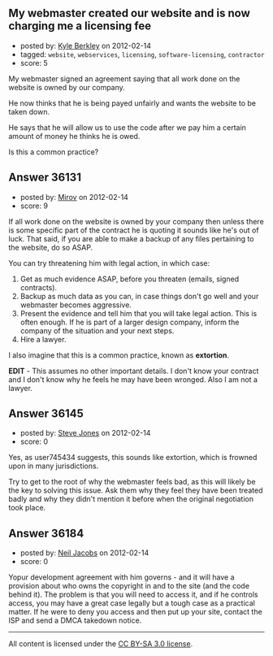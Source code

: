 ## My webmaster created our website and is now charging me a licensing fee

- posted by: [Kyle Berkley](https://stackexchange.com/users/-1/16404-kyle-berkley) on 2012-02-14
- tagged: `website`, `webservices`, `licensing`, `software-licensing`, `contractor`
- score: 5

My webmaster signed an agreement saying that all work done on the website is owned by our company.

He now thinks that he is being payed unfairly and wants the website to be taken down.

He says that he will allow us to use the code after we pay him a certain amount of money he thinks he is owed.

Is this a common practice?


## Answer 36131

- posted by: [Mirov](https://stackexchange.com/users/-1/13062-mirov) on 2012-02-14
- score: 9

If all work done on the website is owned by your company then unless there is some specific part of the contract he is quoting it sounds like he's out of luck. That said, if you are able to make a backup of any files pertaining to the website, do so ASAP.

You can try threatening him with legal action, in which case:

 1. Get as much evidence ASAP, before you threaten (emails, signed contracts).
 2. Backup as much data as you can, in case things don't go well and your webmaster becomes aggressive.
 3. Present the evidence and tell him that you will take legal action. This is often enough. If he is part of a larger design company, inform the company of the situation and your next steps.
 4. Hire a lawyer.

I also imagine that this is a common practice, known as **extortion**. 

**EDIT** - This assumes no other important details. I don't know your contract and I don't know why he feels he may have been wronged. Also I am not a lawyer.


## Answer 36145

- posted by: [Steve Jones](https://stackexchange.com/users/-1/12985-steve-jones) on 2012-02-14
- score: 0

Yes, as user745434 suggests, this sounds like extortion, which is frowned upon in many jurisdictions.

Try to get to the root of why the webmaster feels bad, as this will likely be the key to solving this issue. Ask them why they feel they have been treated badly and why they didn't mention it before when the original negotiation took place.


## Answer 36184

- posted by: [Neil Jacobs](https://stackexchange.com/users/-1/16429-neil-jacobs) on 2012-02-14
- score: 0

Yopur development agreement with him governs - and it will have  a provision about who owns the copyright in and to the site (and the code behind it). The problem is that you will need to access it, and if he controls access, you may have a great case legally but a tough case as a practical matter. If he were to deny you access and then put up your site, contact the ISP and send a DMCA takedown notice.



---

All content is licensed under the [CC BY-SA 3.0 license](https://creativecommons.org/licenses/by-sa/3.0/).
